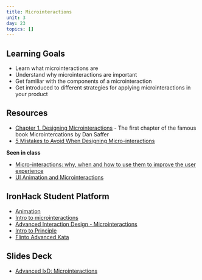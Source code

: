 ```yaml
---
title: Microinteractions
unit: 3
day: 23
topics: []
---
```

## Learning Goals

* Learn what microinteractions are
* Understand why microinteractions are important
* Get familiar with the components of a microinteraction
* Get introduced to different strategies for applying microinteractions in your product

## Resources

* [Chapter 1. Designing Microinteractions](https://www.safaribooksonline.com/library/view/microinteractions-full-color/9781491945957/ch05.html) - The first chapter of the famous book Microintercations by Dan Saffer
* [5 Mistakes to Avoid When Designing Micro-interactions](https://medium.com/ux-in-motion/5-mistakes-to-avoid-when-designing-micro-interactions-a6f638ee6a86)

**Seen in class**

* [Micro-interactions: why, when and how to use them to improve the user experience](https://uxdesign.cc/micro-interactions-why-when-and-how-to-use-them-to-boost-the-ux-17094b3baaa0)
* [UI Animation and Microinteractions](https://www.awwwards.com/awwwards/collections/animation/)

## IronHack Student Platform

* [Animation](http://learn.ironhack.com/#/learning_unit/7099)
* [Intro to microinteractions](http://learn.ironhack.com/#/learning_unit/7100)
* [Advanced Interaction Design - Microinteractions](http://learn.ironhack.com/#/learning_unit/7100)
* [Intro to Principle](http://learn.ironhack.com/#/learning_unit/7542)
* [Flinto Advanced Kata](http://learn.ironhack.com/#/learning_unit/7106)

## Slides Deck

* [Advanced IxD: Microinteractions](https://drive.google.com/open?id=1jUbHCzx5sNoPBYeNROCx252PRL9Po1EyO4tpikLZlM8)
